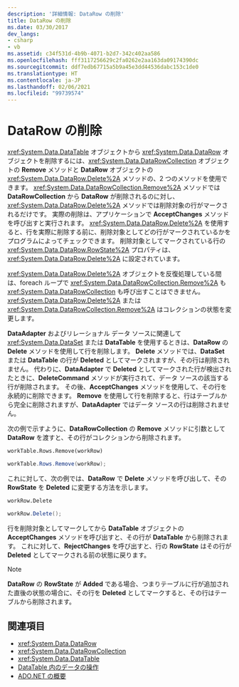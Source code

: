```yaml
---
description: '詳細情報: DataRow の削除'
title: DataRow の削除
ms.date: 03/30/2017
dev_langs:
- csharp
- vb
ms.assetid: c34f531d-4b9b-4071-b2d7-342c402aa586
ms.openlocfilehash: fff3117256629c2fa0262e2aa163da09174390dc
ms.sourcegitcommit: ddf7edb67715a5b9a45e3dd44536dabc153c1de0
ms.translationtype: HT
ms.contentlocale: ja-JP
ms.lasthandoff: 02/06/2021
ms.locfileid: "99739574"
---
```

# <a name="datarow-deletion"></a>DataRow の削除

<xref:System.Data.DataTable> オブジェクトから <xref:System.Data.DataRow> オブジェクトを削除するには、<xref:System.Data.DataRowCollection> オブジェクトの **Remove** メソッドと **DataRow** オブジェクトの <xref:System.Data.DataRow.Delete%2A> メソッドの、2 つのメソッドを使用できます。 <xref:System.Data.DataRowCollection.Remove%2A> メソッドでは **DataRowCollection** から **DataRow** が削除されるのに対し、<xref:System.Data.DataRow.Delete%2A> メソッドでは削除対象の行がマークされるだけです。 実際の削除は、アプリケーションで **AcceptChanges** メソッドを呼び出すと実行されます。 <xref:System.Data.DataRow.Delete%2A> を使用すると、行を実際に削除する前に、削除対象としてどの行がマークされているかをプログラムによってチェックできます。 削除対象としてマークされている行の <xref:System.Data.DataRow.RowState%2A> プロパティは、<xref:System.Data.DataRow.Delete%2A> に設定されています。  
  
 <xref:System.Data.DataRow.Delete%2A> オブジェクトを反復処理している間は、foreach ループで <xref:System.Data.DataRowCollection.Remove%2A> も <xref:System.Data.DataRowCollection> も呼び出すことはできません。 <xref:System.Data.DataRow.Delete%2A> または <xref:System.Data.DataRowCollection.Remove%2A> はコレクションの状態を変更します。  
  
 **DataAdapter** およびリレーショナル データ ソースに関連して <xref:System.Data.DataSet> または **DataTable** を使用するときは、**DataRow** の **Delete** メソッドを使用して行を削除します。 **Delete** メソッドでは、**DataSet** または **DataTable** の行が **Deleted** としてマークされますが、その行は削除されません。 代わりに、**DataAdapter** で **Deleted** としてマークされた行が検出されたときに、**DeleteCommand** メソッドが実行されて、データ ソースの該当する行が削除されます。 その後、**AcceptChanges** メソッドを使用して、その行を永続的に削除できます。 **Remove** を使用して行を削除すると、行はテーブルから完全に削除されますが、**DataAdapter** ではデータ ソースの行は削除されません。  
  
 次の例で示すように、**DataRowCollection** の **Remove** メソッドに引数として **DataRow** を渡すと、その行がコレクションから削除されます。  
  
```vb  
workTable.Rows.Remove(workRow)  
```  
  
```csharp  
workTable.Rows.Remove(workRow);  
```  
  
 これに対して、次の例では、**DataRow** で **Delete** メソッドを呼び出して、その **RowState** を **Deleted** に変更する方法を示します。  
  
```vb  
workRow.Delete  
```  
  
```csharp  
workRow.Delete();  
```  
  
 行を削除対象としてマークしてから **DataTable** オブジェクトの **AcceptChanges** メソッドを呼び出すと、その行が **DataTable** から削除されます。 これに対して、**RejectChanges** を呼び出すと、行の **RowState** はその行が **Deleted** としてマークされる前の状態に戻ります。  
  
> [!NOTE]
> **DataRow** の **RowState** が **Added** である場合、つまりテーブルに行が追加された直後の状態の場合に、その行を **Deleted** としてマークすると、その行はテーブルから削除されます。  
  
## <a name="see-also"></a>関連項目

- <xref:System.Data.DataRow>
- <xref:System.Data.DataRowCollection>
- <xref:System.Data.DataTable>
- [DataTable 内のデータの操作](manipulating-data-in-a-datatable.md)
- [ADO.NET の概要](../ado-net-overview.md)
